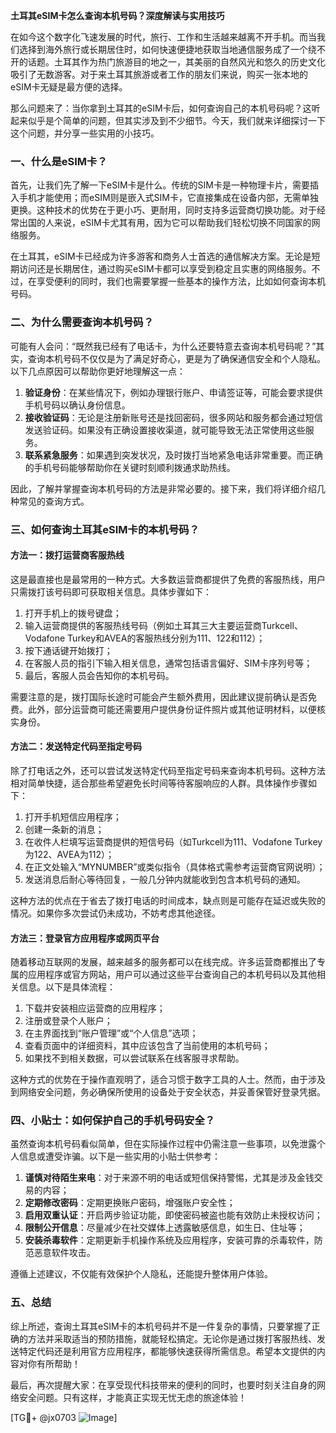 **土耳其eSIM卡怎么查询本机号码？深度解读与实用技巧**

在如今这个数字化飞速发展的时代，旅行、工作和生活越来越离不开手机。而当我们选择到海外旅行或长期居住时，如何快速便捷地获取当地通信服务成了一个绕不开的话题。土耳其作为热门旅游目的地之一，其美丽的自然风光和悠久的历史文化吸引了无数游客。对于来土耳其旅游或者工作的朋友们来说，购买一张本地的eSIM卡无疑是最方便的选择。

那么问题来了：当你拿到土耳其的eSIM卡后，如何查询自己的本机号码呢？这听起来似乎是个简单的问题，但其实涉及到不少细节。今天，我们就来详细探讨一下这个问题，并分享一些实用的小技巧。

### 一、什么是eSIM卡？

首先，让我们先了解一下eSIM卡是什么。传统的SIM卡是一种物理卡片，需要插入手机才能使用；而eSIM则是嵌入式SIM卡，它直接集成在设备内部，无需单独更换。这种技术的优势在于更小巧、更耐用，同时支持多运营商切换功能。对于经常出国的人来说，eSIM卡尤其有用，因为它可以帮助我们轻松切换不同国家的网络服务。

在土耳其，eSIM卡已经成为许多游客和商务人士首选的通信解决方案。无论是短期访问还是长期居住，通过购买eSIM卡都可以享受到稳定且实惠的网络服务。不过，在享受便利的同时，我们也需要掌握一些基本的操作方法，比如如何查询本机号码。

### 二、为什么需要查询本机号码？

可能有人会问：“既然我已经有了电话卡，为什么还要特意去查询本机号码呢？”其实，查询本机号码不仅仅是为了满足好奇心，更是为了确保通信安全和个人隐私。以下几点原因可以帮助你更好地理解这一点：

1. **验证身份**：在某些情况下，例如办理银行账户、申请签证等，可能会要求提供手机号码以确认身份信息。
2. **接收验证码**：无论是注册新账号还是找回密码，很多网站和服务都会通过短信发送验证码。如果没有正确设置接收渠道，就可能导致无法正常使用这些服务。
3. **联系紧急服务**：如果遇到突发状况，及时拨打当地紧急电话非常重要。而正确的手机号码能够帮助你在关键时刻顺利拨通求助热线。

因此，了解并掌握查询本机号码的方法是非常必要的。接下来，我们将详细介绍几种常见的查询方式。

### 三、如何查询土耳其eSIM卡的本机号码？

#### 方法一：拨打运营商客服热线

这是最直接也是最常用的一种方式。大多数运营商都提供了免费的客服热线，用户只需拨打该号码即可获取相关信息。具体步骤如下：

1. 打开手机上的拨号键盘；
2. 输入运营商提供的客服热线号码（例如土耳其三大主要运营商Turkcell、Vodafone Turkey和AVEA的客服热线分别为111、122和112）；
3. 按下通话键开始拨打；
4. 在客服人员的指引下输入相关信息，通常包括语言偏好、SIM卡序列号等；
5. 最后，客服人员会告知你的本机号码。

需要注意的是，拨打国际长途时可能会产生额外费用，因此建议提前确认是否免费。此外，部分运营商可能还需要用户提供身份证件照片或其他证明材料，以便核实身份。

#### 方法二：发送特定代码至指定号码

除了打电话之外，还可以尝试发送特定代码至指定号码来查询本机号码。这种方法相对简单快捷，适合那些希望避免长时间等待客服响应的人群。具体操作步骤如下：

1. 打开手机短信应用程序；
2. 创建一条新的消息；
3. 在收件人栏填写运营商提供的短信号码（如Turkcell为111、Vodafone Turkey为122、AVEA为112）；
4. 在正文处输入“MYNUMBER”或类似指令（具体格式需参考运营商官网说明）；
5. 发送消息后耐心等待回复，一般几分钟内就能收到包含本机号码的通知。

这种方法的优点在于省去了拨打电话的时间成本，缺点则是可能存在延迟或失败的情况。如果你多次尝试仍未成功，不妨考虑其他途径。

#### 方法三：登录官方应用程序或网页平台

随着移动互联网的发展，越来越多的服务都可以在线完成。许多运营商都推出了专属的应用程序或官方网站，用户可以通过这些平台查询自己的本机号码以及其他相关信息。以下是具体流程：

1. 下载并安装相应运营商的应用程序；
2. 注册或登录个人账户；
3. 在主界面找到“账户管理”或“个人信息”选项；
4. 查看页面中的详细资料，其中应该包含了当前使用的本机号码；
5. 如果找不到相关数据，可以尝试联系在线客服寻求帮助。

这种方式的优势在于操作直观明了，适合习惯于数字工具的人士。然而，由于涉及到网络安全问题，务必确保所使用的设备处于安全状态，并妥善保管好登录凭据。

### 四、小贴士：如何保护自己的手机号码安全？

虽然查询本机号码看似简单，但在实际操作过程中仍需注意一些事项，以免泄露个人信息或遭受诈骗。以下是一些实用的小贴士供参考：

1. **谨慎对待陌生来电**：对于来源不明的电话或短信保持警惕，尤其是涉及金钱交易的内容；
2. **定期修改密码**：定期更换账户密码，增强账户安全性；
3. **启用双重认证**：开启两步验证功能，即使密码被盗也能有效防止未授权访问；
4. **限制公开信息**：尽量减少在社交媒体上透露敏感信息，如生日、住址等；
5. **安装杀毒软件**：定期更新手机操作系统及应用程序，安装可靠的杀毒软件，防范恶意软件攻击。

遵循上述建议，不仅能有效保护个人隐私，还能提升整体用户体验。

### 五、总结

综上所述，查询土耳其eSIM卡的本机号码并不是一件复杂的事情，只要掌握了正确的方法并采取适当的预防措施，就能轻松搞定。无论你是通过拨打客服热线、发送特定代码还是利用官方应用程序，都能够快速获得所需信息。希望本文提供的内容对你有所帮助！

最后，再次提醒大家：在享受现代科技带来的便利的同时，也要时刻关注自身的网络安全问题。只有这样，才能真正实现无忧无虑的旅途体验！

[TG💪+ @jx0703 ![Image](https://github.com/user-attachments/assets/dbca1d08-cadb-493c-b0ec-ad6f7a83f270)]